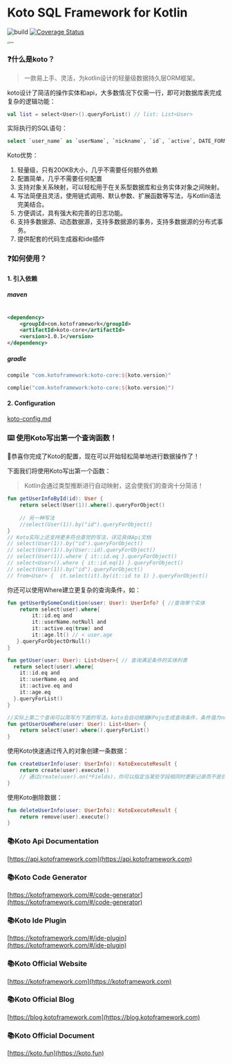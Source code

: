 Koto SQL Framework for Kotlin
=============================

![build](https://github.com/mybatis/mybatis-3/workflows/Java%20CI/badge.svg)
[![Coverage Status](https://coveralls.io/repos/mybatis/mybatis-3/badge.svg?branch=master&service=github)](https://coveralls.io/github/mybatis/mybatis-3?branch=master)

<img src="https://cdn.leinbo.com/assets/images/koto-logo.png" alt="koto" style="zoom: 33%;" />

### ❓什么是koto？

> 一款易上手、灵活，为kotlin设计的轻量级数据持久层ORM框架。
>

koto设计了简洁的操作实体和api，大多数情况下仅需一行，即可对数据库表完成复杂的逻辑功能：

```kotlin
val list = select<User>().queryForList() // list: List<User>
```

实际执行的SQL语句：

```sql
select `user_name` as `userName`, `nickname`, `id`, `active`, DATE_FORMAT(`create_time`, '%Y-%m-%d %H:%i:%s') as `createTime`, DATE_FORMAT(`update_time`, '%Y-%m-%d %H:%i:%s') as `updateTime` from user
```

Koto优势：

1. 轻量级，只有200KB大小，几乎不需要任何额外依赖
2. 配置简单，几乎不需要任何配置
3. 支持对象关系映射，可以轻松用于在关系型数据库和业务实体对象之间映射。
4. 写法简便且灵活，使用链式调用、默认参数、扩展函数等写法，与Kotlin语法完美结合。
5. 方便调试，具有强大和完善的日志功能。
6. 支持多数据源、动态数据源，支持多数据源的事务，支持多数据源的分布式事务。
7. 提供配套的代码生成器和ide插件

### ❓如何使用？

#### 1. 引入依赖

##### maven

```xml

<dependency>
    <groupId>com.kotoframework</groupId>
    <artifactId>koto-core</artifactId>
    <version>1.0.1</version>
</dependency>
```

##### gradle

```groovy
compile "com.kotoframework:koto-core:${koto.version}"
```

```kotlin
complie("com.kotoframework:koto-core:${koto.version}")
```

#### 2. Configuration

[koto-config.md](koto-config.md)

### ⌨️ 使用Koto写出第一个查询函数！

🎉恭喜你完成了Koto的配置，现在可以开始轻松简单地进行数据操作了！

下面我们将使用Koto写出第一个函数：

> Kotlin会通过类型推断进行自动映射，这会使我们的查询十分简洁！

```kotlin
fun getUserInfoById(id): User {
    return select(User(1)).where().queryForObject()
    
    // 另一种写法
    //select(User(1)).by("id").queryForObject()
}
// Koto实际上还支持更多符合直觉的写法，详见具体Api文档
// select(User(1)).by("id").queryForObject()
// select(User(1)).by(User::id).queryForObject()
// select(User(1)).where { it::id.eq }.queryForObject()
// select<User>().where { it::id.eq(1) }.queryForObject()
// select(User(1)).by("id").queryForObject()
// from<User> {  it.select(it).by(it::id to 1) }.queryForObject()
```

你还可以使用Where建立更复杂的查询条件，如：

```kotlin
fun getUserBySomeCondition(user: User): UserInfo? { //查询单个实体
    return select(user).where{
        it::id.eq and
        it::userName.notNull and
        it::active.eq(true) and
        it::age.lt() // < user.age
   }.queryForObjectOrNull()
}

fun getUser(user: User): List<User>{ // 查询满足条件的实体列表
  return select(user).where{
    it::id.eq and
    it::userName.eq and
    it::active.eq and
    it::age.eq
  }.queryForList()
}

//实际上第二个查询可以简写为下面的写法，koto会自动根据KPojo生成查询条件，条件值为null时则不会加入where条件中：
fun getUserUseWhere(user: User): List<User> {
    return select(user).where().queryForList()
}
```

使用Koto快速通过传入的对象创建一条数据：

```kotlin
fun createUserInfo(user: UserInfo): KotoExecuteResult {
    return create(user).execute()
    // 通过create(user).on(*Fields)，你可以指定当某些字段相同时更新记录而不是创建记录
}
```

使用Koto删除数据：

```kotlin
fun deleteUserInfo(user: UserInfo): KotoExecuteResult {
    return remove(user).execute()
}
```

### 📚Koto Api Documentation

[https://api.kotoframework.com](https://api.kotoframework.com)

### 📚Koto Code Generator

[https://kotoframework.com/#/code-generator](https://kotoframework.com/#/code-generator)

### 📚Koto Ide Plugin

[https://kotoframework.com/#/ide-plugin](https://kotoframework.com/#/ide-plugin)

### 📚Koto Official Website

[https://kotoframework.com](https://kotoframework.com)

### 📚Koto Official Blog

[https://blog.kotoframework.com](https://blog.kotoframework.com)

### 📚Koto Official Document

[https://koto.fun](https://koto.fun)
